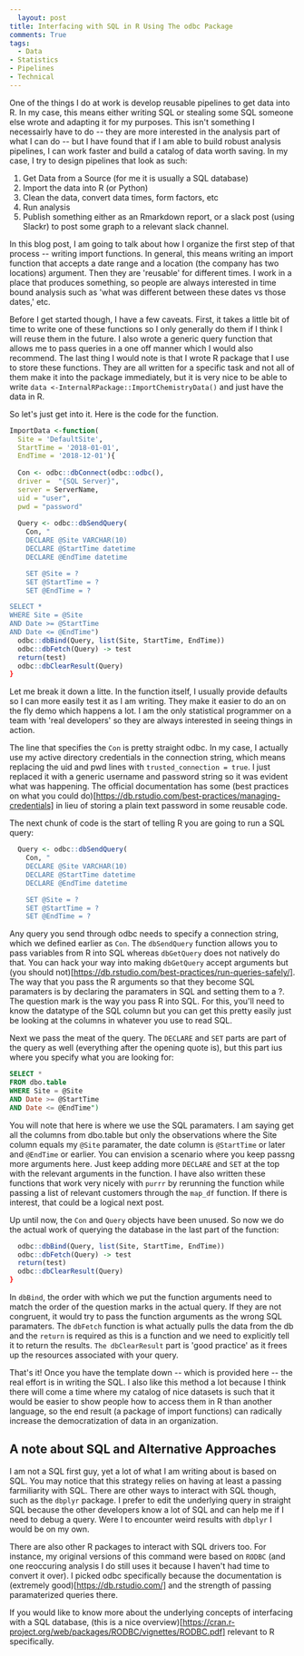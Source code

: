 ```yaml
---
  layout: post
title: Interfacing with SQL in R Using The odbc Package 
comments: True
tags:
  - Data
- Statistics
- Pipelines
- Technical
---
```

One of the things I do at work is develop reusable pipelines to get data into R. In my case, this means either writing SQL or stealing some SQL someone else wrote and adapting it for my purposes. This isn't something I necessairly have to do -- they are more interested in the analysis part of what I can do -- but I have found that if I am able to build robust analysis pipelines, I can work faster and build a catalog of data worth saving. In my case, I try to design pipelines that look as such:

1. Get Data from a Source (for me it is usually a SQL database)
2. Import the data into R (or Python)
3. Clean the data, convert data times, form factors, etc
4. Run analysis
5. Publish something either as an Rmarkdown report, or a slack post (using Slackr) to post some graph to a relevant slack channel.

In this blog post, I am going to talk about how I organize the first step of that process -- writing import functions. In general, this means writing an import function that accepts a date range and a location (the company has two locations) argument. Then they are 'reusable' for different times. I work in a place that produces something, so people are always interested in time bound analysis such as 'what was different between these dates vs those dates,' etc.

Before I get started though, I have a few caveats. First, it takes a little bit of time to write one of these functions so I only generally do them if I think I will reuse them in the future. I also wrote a generic query function that allows me to pass queries in a one off manner which I would also recommend. The last thing I would note is that I wrote R package that I use to store these functions. They are all written for a specific task and not all of them make it into the package immediately, but it is very nice to be able to write `data <-InternalRPackage::ImportChemistryData()` and just have the data in R.

So let's just get into it. Here is the code for the function.

```R
ImportData <-function(
  Site = 'DefaultSite',
  StartTime = '2018-01-01',
  EndTime = '2018-12-01'){
  
  Con <- odbc::dbConnect(odbc::odbc(),
  driver =  "{SQL Server}",
  server = ServerName,
  uid = "user",
  pwd = "password"
  
  Query <- odbc::dbSendQuery(
    Con, "
    DECLARE @Site VARCHAR(10)
    DECLARE	@StartTime datetime
    DECLARE @EndTime datetime

    SET @Site = ?
    SET	@StartTime = ?
    SET @EndTime = ?

SELECT *  
WHERE Site = @Site
AND Date >= @StartTime
AND Date <= @EndTime")
  odbc::dbBind(Query, list(Site, StartTime, EndTime))
  odbc::dbFetch(Query) -> test
  return(test)
  odbc::dbClearResult(Query)
}
```
Let me break it down a litte. In the function itself, I usually provide defaults so I can more easily test it as I am writing. They make it easier to do an on the fly demo which happens a lot. I am the only statistical programmer on a team with 'real developers' so they are always interested in seeing things in action.

The line that specifies the `Con` is pretty straight odbc. In my case, I actually use my active directory credentials in the connection string, which means replacing the uid and pwd lines with `trusted_connection = true`. I just replaced it with a generic username and password string so it was evident what was happening. The official documentation has some (best practices on what you could do)[https://db.rstudio.com/best-practices/managing-credentials] in lieu of storing a plain text password in some reusable code.

The next chunk of code is the start of telling R you are going to run a SQL query: 

```R
  Query <- odbc::dbSendQuery(
    Con, "
    DECLARE @Site VARCHAR(10)
    DECLARE	@StartTime datetime
    DECLARE @EndTime datetime

    SET @Site = ?
    SET	@StartTime = ?
    SET @EndTime = ?
```
Any query you send through odbc needs to specify a connection string, which we defined earlier as `Con`. The `dbSendQuery` function allows you to pass variables from R into SQL whereas `dbGetQuery` does not natively do that. You can hack your way into making `dbGetQuery` accept arguments but (you should not)[https://db.rstudio.com/best-practices/run-queries-safely/]. The way that you pass the R arguments so that they become SQL paramaters is by declaring the paramaters in SQL and setting them to a ?. The question mark is the way you pass R into SQL. For this, you'll need to know the datatype of the SQL column but you can get this pretty easily just be looking at the columns in whatever you use to read SQL.

Next we pass the meat of the query. The `DECLARE` and `SET` parts are part of the query as well (everything after the opening quote is), but this part ius where you specify what you are looking for:

```SQL
SELECT *
FROM dbo.table
WHERE Site = @Site
AND Date >= @StartTime
AND Date <= @EndTime")
```
You will note that here is where we use the SQL paramaters. I am saying get all the columns from dbo.table but only the observations where the Site column equals my `@Site` paramater, the date column is `@StartTime` or later and `@EndTime` or earlier. You can envision a scenario where you keep passng more arguments here. Just keep adding more `DECLARE` and `SET` at the top with the relevant arguments in the function. I have also written these functions that work very nicely with `purrr` by rerunning the function while passing a list of relevant customers through the `map_df` function. If there is interest, that could be a logical next post.

Up until now, the `Con` and `Query` objects have been unused. So now we do the actual work of querying the database in the last part of the function:

```R
  odbc::dbBind(Query, list(Site, StartTime, EndTime))
  odbc::dbFetch(Query) -> test
  return(test)
  odbc::dbClearResult(Query)
}
```
In `dbBind`, the order with which we put the function arguments need to match the order of the question marks in the actual query. If they are not congruent, it would try to pass the function arguments as the wrong SQL paramaters. The `dbFetch` function is what actually pulls the data from the db and the `return` is required as this is a function and we need to explicitly tell it to return the results. `The dbClearResult` part is 'good practice' as it frees up the resources associated with your query.

That's it! Once you have the template down -- which is provided here -- the real effort is in writing the SQL. I also like this method a lot because I think there will come a time where my catalog of nice datasets is such that it would be easier to show people how to access them in R than another language, so the end result (a package of import functions) can radically increase the democratization of data in an organization.

## A note about SQL and Alternative Approaches
I am not a SQL first guy, yet a lot of what I am writing about is based on SQL. You may notice that this strategy relies on having at least a passing farmiliarity with SQL. There are other ways to interact with SQL though, such as the `dbplyr` package. I prefer to edit the underlying query in straight SQL because the other developers know a lot of SQL and can help me if I need to debug a query. Were I to encounter weird results with `dbplyr` I would be on my own.

There are also other R packages to interact with SQL drivers too. For instance, my original versions of this command were based on `RODBC` (and one reoccuring analysis I do still uses it because I haven't had time to convert it over). I picked odbc specifically because the documentation is (extremely  good)[https://db.rstudio.com/] and the strength of passing paramaterized queries there.

If you would like to know more about the underlying concepts of interfacing with a SQL database, (this is a nice overview)[https://cran.r-project.org/web/packages/RODBC/vignettes/RODBC.pdf] relevant to R specifically.
